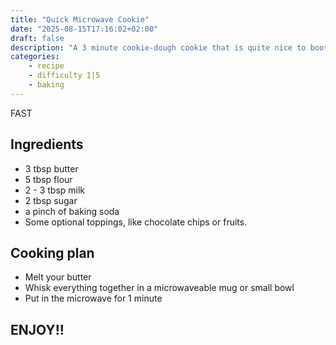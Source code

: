 ```yaml
---
title: "Quick Microwave Cookie"
date: "2025-08-15T17:16:02+02:00"
draft: false
description: "A 3 minute cookie-dough cookie that is quite nice to boot"
categories: 
    - recipe
    - difficulty 1|5
    - baking
---
```


FAST

## Ingredients
- 3 tbsp butter
- 5 tbsp flour
- 2 - 3 tbsp milk
- 2 tbsp sugar
- a pinch of baking soda
- Some optional toppings, like chocolate chips or fruits. 

## Cooking plan
- Melt your butter
- Whisk everything together in a microwaveable mug or small bowl 
- Put in the microwave for 1 minute

## ENJOY!!

